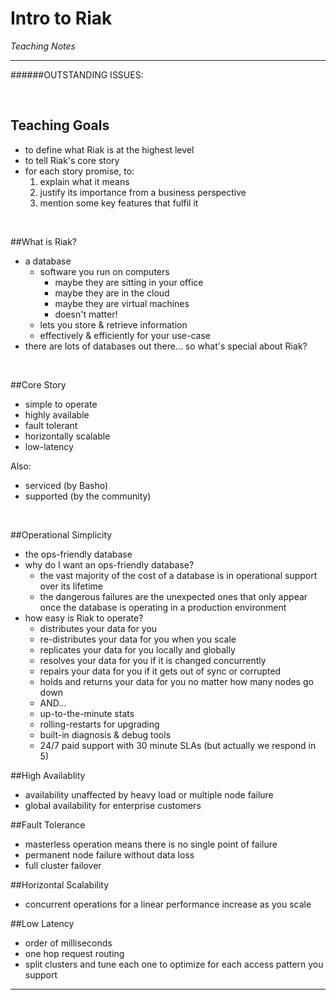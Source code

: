 # Intro to Riak
*Teaching Notes*

---
######OUTSTANDING ISSUES:


<br>

## Teaching Goals

+ to define what Riak is at the highest level
+ to tell Riak's core story
+ for each story promise, to:
	1. explain what it means
	2. justify its importance from a business perspective
	3. mention some key features that fulfil it

<br>


##What is Riak?

+ a database
	+ software you run on computers
		+ maybe they are sitting in your office
		+ maybe they are in the cloud
		+ maybe they are virtual machines
		+ doesn't matter!
	+ lets you store & retrieve information
	+ effectively & efficiently for your use-case
+ there are lots of databases out there... so what's special about Riak?

<br>

##Core Story

+ simple to operate
+ highly available
+ fault tolerant
+ horizontally scalable
+ low-latency

Also:
+ serviced (by Basho)
+ supported (by the community)

<br>

##Operational Simplicity
+ the ops-friendly database
+ why do I want an ops-friendly database?
	+ the vast majority of the cost of a database is in operational support over its lifetime
	+ the dangerous failures are the unexpected ones that only appear once the database is operating in a production environment
+ how easy is Riak to operate?
	+ distributes your data for you
	+ re-distributes your data for you when you scale
	+ replicates your data for you locally and globally
	+ resolves your data for you if it is changed concurrently
	+ repairs your data for you if it gets out of sync or corrupted
	+ holds and returns your data for you no matter how many nodes go down
	+ AND...
	+ up-to-the-minute stats
	+ rolling-restarts for upgrading
	+ built-in diagnosis & debug tools
	+ 24/7 paid support with 30 minute SLAs (but actually we respond in 5)

##High Availablity
+ availability unaffected by heavy load or multiple node failure
+ global availability for enterprise customers


##Fault Tolerance
+ masterless operation means there is no single point of failure
+ permanent node failure without data loss
+ full cluster failover

##Horizontal Scalability
+ concurrent operations for a linear performance increase as you scale

##Low Latency
+ order of milliseconds
+ one hop request routing
+ split clusters and tune each one to optimize for each access pattern you support
 


---
